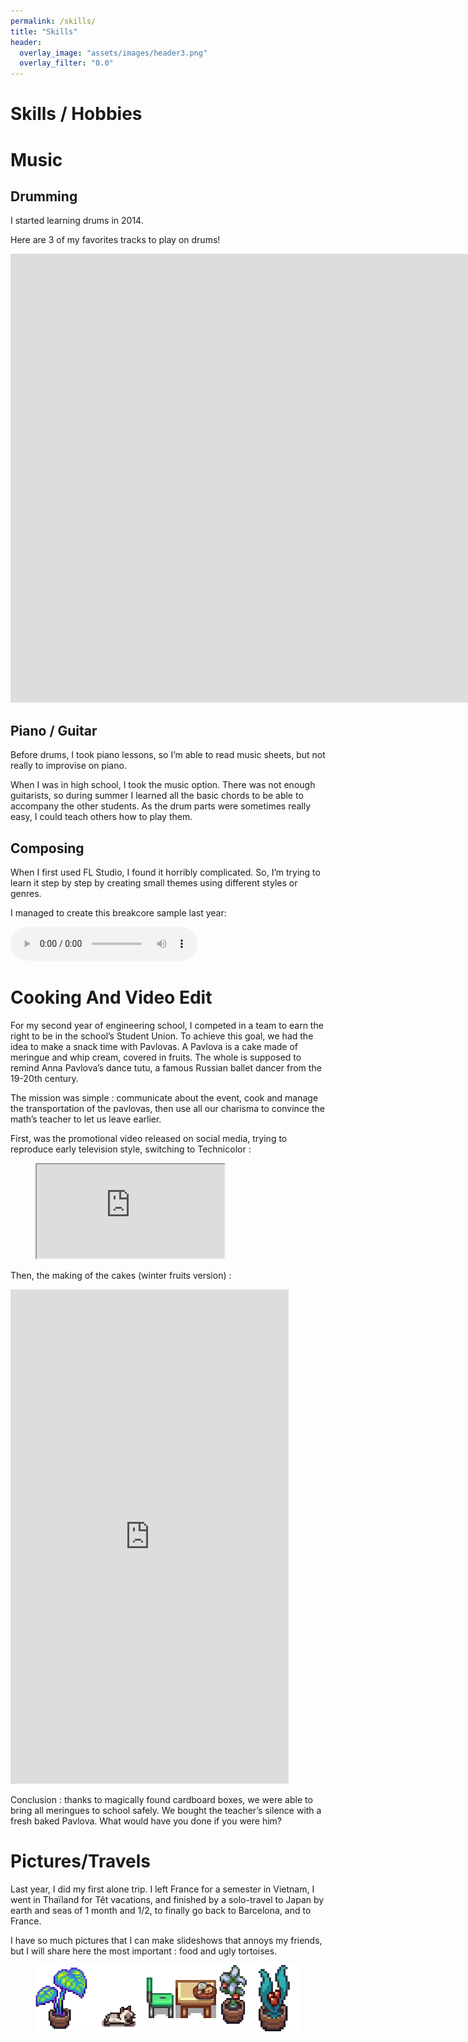 ```yaml
---
permalink: /skills/
title: "Skills"
header:
  overlay_image: "assets/images/header3.png"
  overlay_filter: "0.0"
---
```



# Skills / Hobbies

# Music

## Drumming

I started learning drums in 2014.

Here are 3 of my favorites tracks to play on drums!
<div style="display:flex;">
<div style="width:50%">
<iframe width="1695" height="718" src="https://www.youtube.com/embed/kb3Lt18iQUw" title="Judith" frameborder="0" allow="accelerometer; autoplay; clipboard-write; encrypted-media; gyroscope; picture-in-picture; web-share" referrerpolicy="strict-origin-when-cross-origin" allowfullscreen></iframe>
</div>
<div style="width:50%">
<iframe width="1695" height="718" src="https://www.youtube.com/embed/PeQAZsyucbQ" title="Arctic Monkeys - The View From The Afternoon (Official Video)" frameborder="0" allow="accelerometer; autoplay; clipboard-write; encrypted-media; gyroscope; picture-in-picture; web-share" referrerpolicy="strict-origin-when-cross-origin" allowfullscreen></iframe>
</div>
<div style="width:50%">
<iframe width="1695" height="718" src="https://www.youtube.com/embed/EAiksF4bHpg" title="Spiritbox - Eternal Blue" frameborder="0" allow="accelerometer; autoplay; clipboard-write; encrypted-media; gyroscope; picture-in-picture; web-share" referrerpolicy="strict-origin-when-cross-origin" allowfullscreen></iframe>
</div>
</div>

## Piano / Guitar

Before drums, I took piano lessons, so I’m able to read music sheets, but not really to improvise on piano.

When I was in high school, I took the music option. There was not enough guitarists, so during summer I learned all the basic chords to be able to accompany the other students. As the drum parts were sometimes really easy, I could teach others how to play them.

## Composing

When I first used FL Studio, I found it horribly complicated. So, I’m trying to learn it step by step by creating small themes using different styles or genres.

I managed to create this breakcore sample last year:

<audio controls>
  <source src="../assets/images/skills/Breakcore.mp3" type="audio/mpeg">
</audio>


# Cooking And Video Edit

For my second year of engineering school, I competed in a team to earn the right to be in the school’s Student Union. To achieve this goal, we had the idea to make a snack time with Pavlovas.
A Pavlova is a cake made of meringue and whip cream, covered in fruits. The whole is supposed to remind Anna Pavlova’s dance tutu, a famous Russian ballet dancer from the 19-20th century.

The mission was simple : communicate about the event, cook and manage the transportation of the pavlovas, then use all our charisma to convince the math’s teacher to let us leave earlier.

First, was the promotional video released on social media, trying to reproduce early television style, switching to Technicolor :

<figure class="video_container">
  <iframe src="https://youtube.com/shorts/QAws5rPVEGY?feature=share"  allowfullscreen="true"> </iframe>
</figure>

Then, the making of the cakes (winter fruits version) : 

<iframe width="445" height="791" src="https://www.youtube.com/embed/QAws5rPVEGY" title="pavlova" frameborder="0" allow="accelerometer; autoplay; clipboard-write; encrypted-media; gyroscope; picture-in-picture; web-share" referrerpolicy="strict-origin-when-cross-origin" allowfullscreen></iframe>


Conclusion : thanks to magically found cardboard boxes, we were able to bring all meringues to school safely. We bought the teacher’s silence with a fresh baked Pavlova. What would have you done if you were him? 

# Pictures/Travels

Last year, I did my first alone trip. I left France for a semester in Vietnam, I went in Thaïland for Têt vacations, and finished by a solo-travel to Japan by earth and seas of 1 month and 1/2, to finally go back to Barcelona, and to France.

I have so much pictures that I can make slideshows that annoys my friends, but I will share here the most important : food and ugly tortoises.

<figure>
  <img src="../assets/images/skills/ouais.png" alt="Ouais">
</figure>

